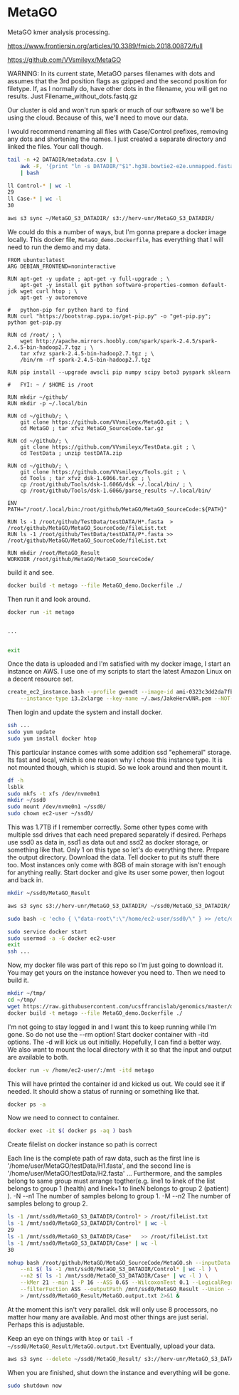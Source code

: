 
#	MetaGO


MetaGO kmer analysis processing.

https://www.frontiersin.org/articles/10.3389/fmicb.2018.00872/full

https://github.com/VVsmileyx/MetaGO


WARNING: In its current state, MetaGO parses filenames with dots and assumes that the 3rd position flags as gzipped and the second position for filetype. If, as I normally do, have other dots in the filename, you will get no results. Just Filename_without_dots.fastq.gz



Our cluster is old and won't run spark or much of our software so we'll be using the cloud.
Because of this, we'll need to move our data.



I would recommend renaming all files with Case/Control prefixes, removing any dots and shortening the names.
I just created a separate directory and linked the files.
Your call though.

```BASH
tail -n +2 DATADIR/metadata.csv | \
	awk -F, '{print "ln -s DATADIR/"$1".hg38.bowtie2-e2e.unmapped.fasta.gz ./"$2"-"$1"-unmapped.fasta.gz"}' \
	| bash

ll Control-* | wc -l
29
ll Case-* | wc -l
30

aws s3 sync ~/MetaGO_S3_DATADIR/ s3://herv-unr/MetaGO_S3_DATADIR/
```






We could do this a number of ways, but I'm gonna prepare a docker image locally.
This docker file, `MetaGO_demo.Dockerfile`, has everything that I will need to run the demo and my data.

```
FROM ubuntu:latest
ARG DEBIAN_FRONTEND=noninteractive

RUN apt-get -y update ; apt-get -y full-upgrade ; \
	apt-get -y install git python software-properties-common default-jdk wget curl htop ; \
	apt-get -y autoremove

#	python-pip for python hard to find
RUN curl "https://bootstrap.pypa.io/get-pip.py" -o "get-pip.py"; python get-pip.py

RUN cd /root/ ; \
	wget http://apache.mirrors.hoobly.com/spark/spark-2.4.5/spark-2.4.5-bin-hadoop2.7.tgz ; \
	tar xfvz spark-2.4.5-bin-hadoop2.7.tgz ; \
	/bin/rm -rf spark-2.4.5-bin-hadoop2.7.tgz
	
RUN pip install --upgrade awscli pip numpy scipy boto3 pyspark sklearn

#	FYI: ~ / $HOME is /root

RUN mkdir ~/github/
RUN mkdir -p ~/.local/bin

RUN cd ~/github/; \
	git clone https://github.com/VVsmileyx/MetaGO.git ; \
	cd MetaGO ; tar xfvz MetaGO_SourceCode.tar.gz

RUN cd ~/github/; \
	git clone https://github.com/VVsmileyx/TestData.git ; \
	cd TestData ; unzip testDATA.zip

RUN cd ~/github/; \
	git clone https://github.com/VVsmileyx/Tools.git ; \
	cd Tools ; tar xfvz dsk-1.6066.tar.gz ; \
	cp /root/github/Tools/dsk-1.6066/dsk ~/.local/bin/ ; \
	cp /root/github/Tools/dsk-1.6066/parse_results ~/.local/bin/

ENV PATH="/root/.local/bin:/root/github/MetaGO/MetaGO_SourceCode:${PATH}"

RUN ls -1 /root/github/TestData/testDATA/H*.fasta  > /root/github/MetaGO/MetaGO_SourceCode/fileList.txt
RUN ls -1 /root/github/TestData/testDATA/P*.fasta >> /root/github/MetaGO/MetaGO_SourceCode/fileList.txt

RUN mkdir /root/MetaGO_Result
WORKDIR /root/github/MetaGO/MetaGO_SourceCode/
```


build it and see.

```BASH
docker build -t metago --file MetaGO_demo.Dockerfile ./
```

Then run it and look around.

```BASH
docker run -it metago


...


exit
```

Once the data is uploaded and I'm satisfied with my docker image, I start an instance on AWS.
I use one of my scripts to start the latest Amazon Linux on a decent resource set.


```BASH
create_ec2_instance.bash --profile gwendt --image-id ami-0323c3dd2da7fb37d \
	--instance-type i3.2xlarge --key-name ~/.aws/JakeHervUNR.pem --NOT-DRY-RUN
```

Then login and update the system and install docker.

```BASH
ssh ...
sudo yum update
sudo yum install docker htop
```

This particular instance comes with some addition ssd "ephemeral" storage.
Its fast and local, which is one reason why I chose this instance type.
It is not mounted though, which is stupid.
So we look around and then mount it.

```BASH
df -h
lsblk
sudo mkfs -t xfs /dev/nvme0n1
mkdir ~/ssd0
sudo mount /dev/nvme0n1 ~/ssd0/
sudo chown ec2-user ~/ssd0/
```

This was 1.7TB if I remember correctly.
Some other types come with multiple ssd drives that each need prepared separately if desired.
Perhaps use ssd0 as data in, ssd1 as data out and ssd2 as docker storage, or something like that.
Only 1 on this type so let's do everything there.
Prepare the output directory.
Download the data.
Tell docker to put its stuff there too.
Most instances only come with 8GB of main storage with isn't enough for anything really.
Start docker and give its user some power, then logout and back in.


```BASH
mkdir ~/ssd0/MetaGO_Result

aws s3 sync s3://herv-unr/MetaGO_S3_DATADIR/ ~/ssd0/MetaGO_S3_DATADIR/ 

sudo bash -c 'echo { \"data-root\":\"/home/ec2-user/ssd0/\" } >> /etc/docker/daemon.json'

sudo service docker start
sudo usermod -a -G docker ec2-user
exit
ssh ...
```


Now, my docker file was part of this repo so I'm just going to download it.
You may get yours on the instance however you need to.
Then we need to build it.


```BASH
mkdir ~/tmp/
cd ~/tmp/
wget https://raw.githubusercontent.com/ucsffrancislab/genomics/master/docker/MetaGO_demo.Dockerfile
docker build -t metago --file MetaGO_demo.Dockerfile ./
```


I'm not going to stay logged in and I want this to keep running while I'm gone.
So do not use the --rm option!
Start docker container with -itd options.
The -d will kick us out initially. Hopefully, I can find a better way.
We also want to mount the local directory with it so that the input and output are available to both.

```BASH
docker run -v /home/ec2-user/:/mnt -itd metago
```

This will have printed the container id and kicked us out.
We could see it if needed. It should show a status of running or something like that.

```BASH
docker ps -a
```

Now we need to connect to container.

```BASH
docker exec -it $( docker ps -aq ) bash
```


Create filelist on docker instance so path is correct

Each line is the complete path of raw data, such as the first line is '/home/user/MetaGO/testData/H1.fasta', and the second line is '/home/user/MetaGO/testData/H2.fasta' ... Furthermore, and the samples belong to same group must arrange togther(e.g. line1 to linek of the list belongs to group 1 (health) and linek+1 to lineN belongs to group 2 (patient) ).
-N	--n1	The number of samples belong to group 1.
-M	--n2	The number of samples belong to group 2.


```BASH
ls -1 /mnt/ssd0/MetaGO_S3_DATADIR/Control* > /root/fileList.txt
ls -1 /mnt/ssd0/MetaGO_S3_DATADIR/Control* | wc -l
29
ls -1 /mnt/ssd0/MetaGO_S3_DATADIR/Case*   >> /root/fileList.txt
ls -1 /mnt/ssd0/MetaGO_S3_DATADIR/Case* | wc -l
30

nohup bash /root/github/MetaGO/MetaGO_SourceCode/MetaGO.sh --inputData RAW --fileList /root/fileList.txt \
	--n1 $( ls -1 /mnt/ssd0/MetaGO_S3_DATADIR/Control* | wc -l ) \
	--n2 $( ls -1 /mnt/ssd0/MetaGO_S3_DATADIR/Case* | wc -l ) \
	--kMer 21 --min 1 -P 16 --ASS 0.65 --WilcoxonTest 0.1 --LogicalRegress 0.5 \
	--filterFuction ASS --outputPath /mnt/ssd0/MetaGO_Result --Union --sparse --cleanUp \
	> /mnt/ssd0/MetaGO_Result/MetaGO.output.txt 2>&1 &

```

At the moment this isn't very parallel.
dsk will only use 8 processors, no matter how many are available.
And most other things are just serial.
Perhaps this is adjustable.

Keep an eye on things with `htop` or `tail -f ~/ssd0/MetaGO_Result/MetaGO.output.txt`
Eventually, upload your data.

```BASH
aws s3 sync --delete ~/ssd0/MetaGO_Result/ s3://herv-unr/MetaGO_S3_DATADIR_Results/
```


When you are finished, shut down the instance and everything will be gone.

```BASH
sudo shutdown now
```

